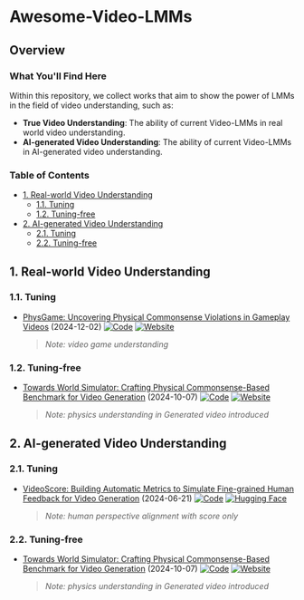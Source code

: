# Awesome-Video-LMMs
<!-- 
[![Visitor](https://hits.seeyoufarm.com/api/count/incr/badge.svg?url=https%3A%2F%2Fgithub.com%2Fziqihuangg%2FAwesome-Evaluation-of-Visual-Generation&count_bg=%23FFA500&title_bg=%23555555&icon=&icon_color=%23E7E7E7&title=visitors&edge_flat=false)](https://hits.seeyoufarm.com)

*This repository collects methods for evaluating visual generation.*

![overall_structure](./figures/fig_teaser_combined.jpg) -->

## Overview

### What You'll Find Here

Within this repository, we collect works that aim to show the power of LMMs in the field of video understanding, such as:

- **True Video Understanding**: The ability of current Video-LMMs in real world video understanding.
- **AI-generated Video Understanding**: The ability of current Video-LMMs in AI-generated video understanding.

### Table of Contents
- [1. Real-world Video Understanding](#1.)
  - [1.1. Tuning](#1.1.)
  - [1.2. Tuning-free](#1.2.)
- [2. AI-generated Video Understanding](#2.)
  - [2.1. Tuning](#2.1.)
  - [2.2. Tuning-free](#2.2.)

<a name="1."></a>
## 1. Real-world Video Understanding

<a name="1.1."></a>

### 1.1. Tuning
+ [PhysGame: Uncovering Physical Commonsense Violations in Gameplay Videos](https://arxiv.org/abs/2412.01800) (2024-12-02) 
  [![Code](https://img.shields.io/github/stars/PhysGame/PhysGame.svg?style=social&label=Official)](https://github.com/PhysGame/PhysGame) 
  [![Website](https://img.shields.io/badge/Website-9cf)](https://physgame.github.io/)
    ><i>Note: video game understanding</i>

<a name="1.2."></a>

### 1.2. Tuning-free
+ [Towards World Simulator: Crafting Physical Commonsense-Based Benchmark for Video Generation](https://arxiv.org/abs/2410.05363) (2024-10-07)
  [![Code](https://img.shields.io/github/stars/OpenGVLab/PhyGenBench.svg?style=social&label=Official)](https://github.com/OpenGVLab/PhyGenBench) 
  [![Website](https://img.shields.io/badge/Website-9cf)](https://phygenbench123.github.io/)
  ><i>Note: physics understanding in Generated video introduced</i>

<a name="2."></a>

## 2. AI-generated Video Understanding

<a name="2.1."></a>

### 2.1. Tuning
+ [VideoScore: Building Automatic Metrics to Simulate Fine-grained Human Feedback for Video Generation](https://arxiv.org/abs/2406.15252) (2024-06-21)
[![Code](https://img.shields.io/github/stars/TIGER-AI-Lab/VideoScore)](https://github.com/TIGER-AI-Lab/VideoScore)
[![Hugging Face](https://img.shields.io/badge/%F0%9F%A4%97%20Hugging%20Face-blue)](https://huggingface.co/datasets/TIGER-Lab/VideoFeedback)
  ><i>Note: human perspective alignment with score only</i>

<a name="2.2."></a>

### 2.2. Tuning-free
+ [Towards World Simulator: Crafting Physical Commonsense-Based Benchmark for Video Generation](https://arxiv.org/abs/2410.05363) (2024-10-07)
  [![Code](https://img.shields.io/github/stars/OpenGVLab/PhyGenBench.svg?style=social&label=Official)](https://github.com/OpenGVLab/PhyGenBench) 
  [![Website](https://img.shields.io/badge/Website-9cf)](https://phygenbench123.github.io/)
  ><i>Note: physics understanding in Generated video introduced</i>